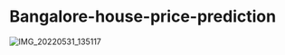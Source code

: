 # Bangalore-house-price-prediction

![IMG_20220531_135117](https://user-images.githubusercontent.com/94749063/171129091-378ec63d-5227-443a-8972-c99ad9fdc6c0.jpg)

